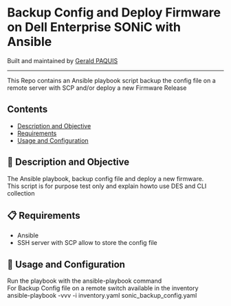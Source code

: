 # Backup Config and Deploy Firmware on Dell Enterprise SONiC with Ansible

Built and maintained by [Gerald PAQUIS](https://github.com/gpaquis) 

--------------------
This Repo contains an Ansible playbook script backup the config file on a remote server with SCP and/or deploy a new Firmware Release

## Contents

- [Description and Objective](#-description-and-objective)
- [Requirements](#-requirements)
- [Usage and Configuration](#-Usage-and-Configuration)


## 🚀 Description and Objective

The Ansible playbook, backup config file and deploy a new firmware. <br />
This script is for purpose test only and explain howto use DES and CLI collection

## 📋 Requirements
- Ansible
- SSH server with SCP allow to store the config file


## 🏁 Usage and Configuration
Run the playbook with the ansible-playbook command  <br />
For Backup Config file on a remote switch available in the inventory <br />
   ansible-playbook -vvv -i inventory.yaml sonic_backup_config.yaml
